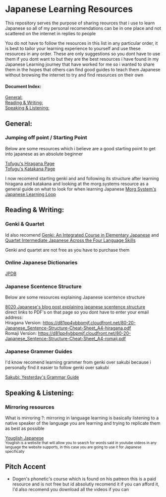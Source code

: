 # Japanese Learning Resources
This repository serves the purpose of sharing reources that i use to learn Japanese so all of my personal recomendations can be in one place and not scattered on the internet in replies to people

You do not have to follow the resources in this list in any particular order, it is best to tailor your learning experience to yourself and use these resources in any order. These are only suggestions so you dont have to use them if you dont want to but they are the best resources i have found in my Japanese Learning journey that have worked for me so i wanted to share them in the hopes that others can find good guides to teach them Japanese without browsing the internet to try and find resources on their own


#### Document Index:
[General:](https://github.com/njosey/Japanese-Learning-Resources/blob/main/README.md#general)  
[Reading & Writing:](https://github.com/njosey/Japanese-Learning-Resources/blob/main/README.md#reading--writing)  
[Speaking & Listening:](https://github.com/njosey/Japanese-Learning-Resources/blob/main/README.md#speaking--listening)

## General:

### Jumping off point / Starting Point
Below are some resources which i believe are a good starting point to get into japanese as an absolute beginner

[Tofugu's Hiragana Page](https://www.tofugu.com/japanese/learn-hiragana/)  
[Tofugu's Katakana Page](https://www.tofugu.com/japanese/learn-katakana/)

I now recomend starting genki and and following its structure after learning hiragana and katakana and looking at the morg.systems resource as a general guide on what to look for when learning Japanese
[Morg System's Japanese Learning Loop](https://morg.systems/58465ab9)

## Reading & Writing:

### Genki & Quartet

Id also recomend [Genki: An Integrated Course in Elementary Japanese](https://en.wikipedia.org/wiki/Genki:_An_Integrated_Course_in_Elementary_Japanese) and [Quartet Intermediate Japanese Across the Four Language Skills](https://www.tofugu.com/reviews/quartet-vol1/)

Genki and quartet are not free as you have to purchase them

### Online Japanese Dictionaries
[JPDB](https://jpdb.io/)


### Japanese Scentence Structure
Below are some resources explaining Japanese scentence structure

[8020 Japanese's blog post explaining japanese scentence structure](https://8020japanese.com/japanese-sentence-structure/)    
direct links to PDF's on that page so you dont have to enter your email address:  
Hiragana Version: https://d81pp4ybbpmjf.cloudfront.net/80-20-Japanese_Sentence-Structure-Cheat-Sheet_A4-hiragana.pdf  
Romaji Version: https://d81pp4ybbpmjf.cloudfront.net/80-20-Japanese_Sentence-Structure-Cheat-Sheet_A4-romaji.pdf</sup>

### Japanese Grammer Guides

I'd know recomend learning grammer from genki over sakubi because i personally find it easier to follow genki over sakubi

[Sakubi: Yesterday's Grammar Guide](https://sakubi.neocities.org/)

## Speaking & Listening:

### Mirroring resources

What is mirroring ?: mirroring in language learning is basically listening to a native speaker of the language you are learning and trying to replicate them as best as possible  

[Youglish Japanese](https://youglish.com/japanese)  
<sup>Youglish is a website that will allow you to search for words said in youtube videos in any language the website supports, in this case you are going to use it for Japanese specifically</sup>

## Pitch Accent

* Dogen's phonetic's course which is found on his patreon
  this is a paid resource and is not free but id absolutly recomend it if you can afford it, I'd also recomend you download all the videos if you can
